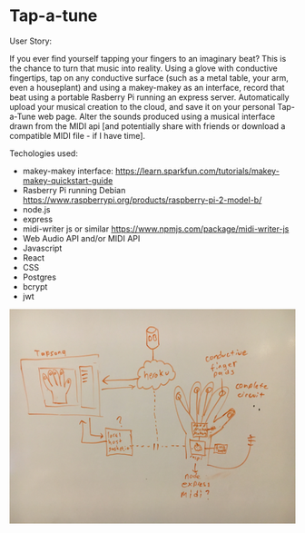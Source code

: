 # Tap-a-tune

User Story:

If you ever find yourself tapping your fingers to an imaginary beat? This is the chance to turn that music into reality. Using a  glove with conductive fingertips, tap on any conductive surface (such as a metal table, your arm, even a houseplant) and using a makey-makey as an interface, record that beat using a portable Rasberry Pi running an express server. Automatically upload your musical creation to the cloud,  and save it on your personal Tap-a-Tune web page. Alter the sounds produced using a musical interface drawn from the MIDI api [and potentially share with friends or download a compatible MIDI file - if I have time]. 

Techologies used:
* makey-makey interface: https://learn.sparkfun.com/tutorials/makey-makey-quickstart-guide
* Rasberry Pi running Debian https://www.raspberrypi.org/products/raspberry-pi-2-model-b/
* node.js
* express
* midi-writer js or similar https://www.npmjs.com/package/midi-writer-js
* Web Audio API and/or MIDI API
* Javascript
* React
* CSS
* Postgres
* bcrypt
* jwt

![rough sketch of the concept](figures/diagram.jpg)
